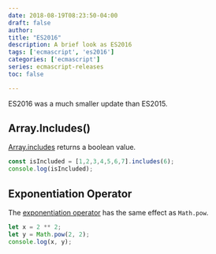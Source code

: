 ```yaml
---
date: 2018-08-19T08:23:50-04:00
draft: false
author:
title: "ES2016"
description: A brief look as ES2016
tags: ['ecmascript', 'es2016']
categories: ['ecmascript']
series: ecmascript-releases
toc: false

---
```


ES2016 was a much smaller update than ES2015. 

## Array.Includes()

[Array.includes](https://developer.mozilla.org/en-US/docs/Web/JavaScript/Reference/Global_Objects/Array/includes) returns a boolean value.

```js
const isIncluded = [1,2,3,4,5,6,7].includes(6);
console.log(isIncluded);
```

## Exponentiation Operator



The [exponentiation operator](https://developer.mozilla.org/en-US/docs/Web/JavaScript/Reference/Operators/Arithmetic_Operators#Exponentiation_(**)) has the same effect as `Math.pow`. 

```js
let x = 2 ** 2;
let y = Math.pow(2, 2);
console.log(x, y);
```
